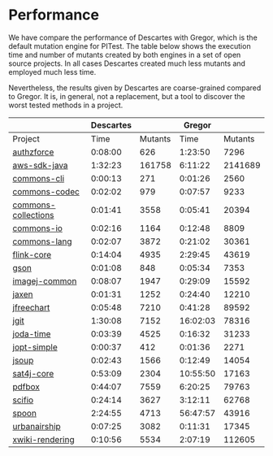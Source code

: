 # Performance

We have compare the performance of Descartes with Gregor, which is the
default mutation engine for PITest. The table below shows the execution
time and number of mutants created by both engines in a set of
open source projects. In all cases Descartes created much less mutants
and employed much less time.

Nevertheless, the results given by Descartes are coarse-grained compared
to Gregor. It is, in general, not a replacement, but a tool to discover
the worst tested methods in a project.


|                                                                         | Descartes |         | Gregor   |         |
|-------------------------------------------------------------------------|-----------|---------|----------|---------|
| Project                                                                 | Time      | Mutants | Time     | Mutants |
| [authzforce](https://github.com/authzforce/core.git)                    | 0:08:00   |    626  |  1:23:50 |    7296 |
| [aws-sdk-java](https://github.com/aws/aws-sdk-java)                     | 1:32:23   | 161758  |  6:11:22 | 2141689 |
| [commons-cli](https://github.com/apache/commons-cli)                    | 0:00:13   |    271  |  0:01:26 |    2560 |
| [commons-codec](https://github.com/apache/commons-codec)                | 0:02:02   |    979  |  0:07:57 |    9233 |
| [commons-collections](https://github.com/apache/commons-collection)     | 0:01:41   |   3558  |  0:05:41 |   20394 |
| [commons-io](https://github.com/apache/commons-io)                      | 0:02:16   |   1164  |  0:12:48 |    8809 |
| [commons-lang](https://github.com/apache/commons-lang)                  | 0:02:07   |   3872  |  0:21:02 |   30361 |
| [flink-core](https://github.com/apache/flink/tree/master/flink-core)    | 0:14:04   |   4935  |  2:29:45 |   43619 |
| [gson](https://github.com/google/gson)                                  | 0:01:08   |    848  |  0:05:34 |    7353 |
| [imagej-common](https://github.com/imagej/imagej-common)                | 0:08:07   |   1947  |  0:29:09 |   15592 |
| [jaxen](https://github.com/jaxen-xpath/jaxen)                           | 0:01:31   |   1252  |  0:24:40 |   12210 |
| [jfreechart](https://github.com/jfree/jfreechart)                       | 0:05:48   |   7210  |  0:41:28 |   89592 |
| [jgit](https://github.com/eclipse/jgit)                                 | 1:30:08   |   7152  | 16:02:03 |   78316 |
| [joda-time](https://github.com/JodaOrg/joda-time)                       | 0:03:39   |   4525  |  0:16:32 |   31233 |
| [jopt-simple](https://github.com/jopt-simple/jopt-simple)               | 0:00:37   |    412  |  0:01:36 |    2271 |
| [jsoup](https://github.com/jhy/jsoup)                                   | 0:02:43   |   1566  |  0:12:49 |   14054 |
| [sat4j-core](https://github.com/apache/pdfbox)                          | 0:53:09   |   2304  | 10:55:50 |   17163 |
| [pdfbox](https://gitlab.ow2.org/sat4j/sat4j/tree/master/org.sat4j.core) | 0:44:07   |   7559  |  6:20:25 |   79763 |
| [scifio](https://github.com/scifio/scifio)                              | 0:24:14   |   3627  |  3:12:11 |   62768 |
| [spoon](https://github.com/INRIA/spoon)                                 | 2:24:55   |   4713  | 56:47:57 |   43916 |
| [urbanairship](https://github.com/urbanairship/java-library)            | 0:07:25   |   3082  |  0:11:31 |   17345 |
| [xwiki-rendering](https://github.com/xwiki/xwiki-rendering)             | 0:10:56   |   5534  |  2:07:19 |  112605 |

